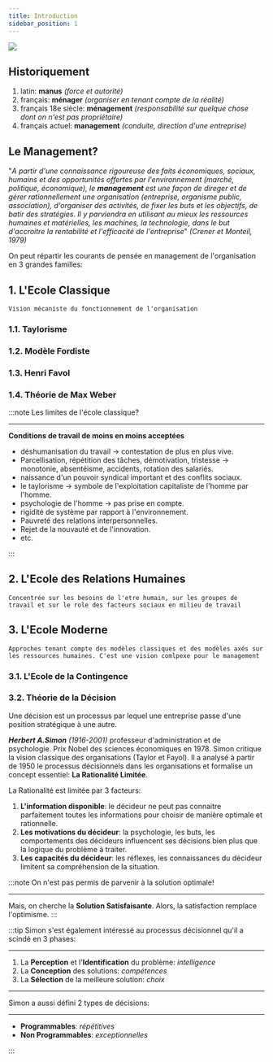 ```yaml
---
title: Introduction
sidebar_position: 1
---
```


<div 
style={{
    display: 'flex',
    flexDirection: 'column',
    alignItems: 'center',
    justifyContent: 'center',
}}
>
<img src="https://user-images.githubusercontent.com/72823374/173613904-1081faf2-4c79-492f-90e8-ff68d880af0d.png"
/>

</div>

## Historiquement

1. latin: **manus** _(force et autorité)_
2. français: **ménager** _(organiser en tenant compte de la réalité)_
3. français 18e siècle: **ménagement** _(responsabilité sur quelque chose dont on n'est pas propriétaire)_
4. français actuel: **management** _(conduite, direction d'une entreprise)_

## Le Management?

"_A partir d'une connaissance rigoureuse des faits économiques, sociaux, humains et des opportunités offertes par l'environnement (marché, politique, économique), le **management** est une façon de direger et de gérer rationnellement une organisation (entreprise, organisme public, association), d'organiser des activités, de fixer les buts et les objectifs, de batir des stratégies. Il y parviendra en utilisant au mieux les ressources humaines et matérielles, les machines, la technologie, dans le but d'accroitre la rentabilité et l'efficacité de l'entreprise_" _(Crener et Monteil, 1979)_

On peut répartir les courants de pensée en management de l'organisation en 3 grandes familles:

## 1. L'Ecole Classique

`Vision mécaniste du fonctionnement de l'organisation`

### 1.1. Taylorisme

### 1.2. Modèle Fordiste

### 1.3. Henri Favol

### 1.4. Théorie de Max Weber

:::note
Les limites de l'école classique?

---

**Conditions de travail de moins en moins acceptées**

- déshumanisation du travail -> contestation de plus en plus vive.
- Parcellisation, répétition des tâches, démotivation, tristesse -> monotonie, absentéisme, accidents, rotation des salariés.
- naissance d'un pouvoir syndical important et des conflits sociaux.
- le taylorisme -> symbole de l'exploitation capitaliste de l'homme par l'homme.
- psychologie de l'homme -> pas prise en compte.
- rigidité de système par rapport à l'environnement.
- Pauvreté des relations interpersonnelles.
- Rejet de la nouvauté et de l'innovation.
- etc.

:::

## 2. L'Ecole des Relations Humaines

`Concentrée sur les besoins de l'etre humain, sur les groupes de travail et sur le role des facteurs sociaux en milieu de travail`

## 3. L'Ecole Moderne

`Approches tenant compte des modèles classiques et des modèles axés sur les ressources humaines. C'est une vision comlpexe pour le management`

### 3.1. L'Ecole de la Contingence

### 3.2. Théorie de la Décision

Une décision est un processus par lequel une entreprise passe d'une position stratégique à une autre.

**_Herbert A.Simon_** _(1916-2001)_ professeur d'administration et de psychologie. Prix Nobel des sciences économiques en 1978. Simon critique la vision classique des organisations (Taylor et Fayol). Il a analysé à partir de 1950 le processus décisionnels dans les organisations et formalise un concept essentiel: **La Rationalité Limitée**.

La Rationalité est limitée par 3 facteurs:

1. **L'information disponible**: le décideur ne peut pas connaitre parfaitement toutes les informations pour choisir de manière optimale et rationnelle.
2. **Les motivations du décideur**: la psychologie, les buts, les comportements des décideurs influencent ses décisions bien plus que la logique du problème à traiter.
3. **Les capacités du décideur**: les réflexes, les connaissances du décideur limitent sa compréhension de la situation.

:::note
On n'est pas permis de parvenir à la solution optimale!

---

Mais, on cherche la **Solution Satisfaisante**. Alors, la satisfaction remplace l'optimisme.
:::

:::tip
Simon s'est également intéressé au processus décisionnel qu'il a scindé en 3 phases:

---

1. La **Perception** et l'**Identification** du problème: _intelligence_
2. La **Conception** des solutions: _compétences_
3. La **Sélection** de la meilleure solution: _choix_

---

Simon a aussi défini 2 types de décisions:

---

- **Programmables**: _répétitives_
- **Non Programmables**: _exceptionnelles_

:::
